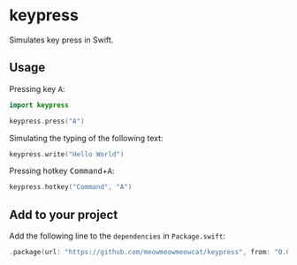 # keypress

Simulates key press in Swift.

## Usage

Pressing key <kbd>A</kbd>:
```swift
import keypress

keypress.press("A")
```

Simulating the typing of the following text:
```swift
keypress.write("Hello World")
```

Pressing hotkey <kbd>Command</kbd>+<kbd>A</kbd>:
```swift
keypress.hotkey("Command", "A")
```

## Add to your project

Add the following line to the `dependencies` in `Package.swift`:

```swift
.package(url: "https://github.com/meowmeowmeowcat/keypress", from: "0.0.4"),
```
